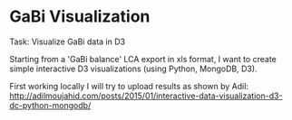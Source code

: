 # GaBi Visualization
Task: Visualize GaBi data in D3

Starting from a 'GaBi balance' LCA export in xls format, I want to create simple interactive D3 visualizations (using Python, MongoDB, D3).

First working locally I will try to upload results as shown by Adil: http://adilmoujahid.com/posts/2015/01/interactive-data-visualization-d3-dc-python-mongodb/


